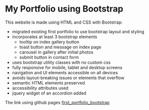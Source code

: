 # My Portfolio using Bootstrap

This website is made using HTML and CSS with Bootstrap:

- migrated existing first portfolio to use bootstrap layout and styling
- incorporates at least 3 bootstrap elements
    - tooltip on index gallery button
    - toast button and message on index page
    - carousel in gallery after initial photos
    - submit button in contact form
- uses bootstrap utility classes with no custom css
- fully responsive for mobile, tablet and desktop screens
- navigation and UI elements accessible on all devices
- avoids layout-breaking issues or elements that overflow
- semantic HTML elements preserved
- accessibility attributes used
- jquery widget of an accordion added

The link using github pages [first_portfolio_bootstrap](https://smallfledging.github.io/first_portfolio_bootstrap/)
